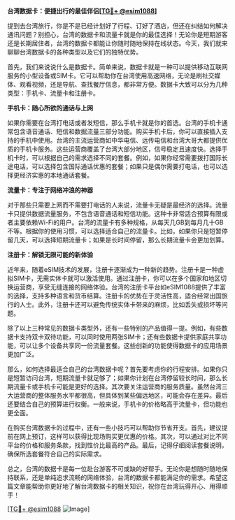 **台湾数据卡：便捷出行的最佳伴侣[[TG💪+ @esim1088](https://t.me/s/esim1088)]**

提到去台湾旅行，你是不是已经计划好了行程、订好了酒店，但还在纠结如何解决通讯问题？别担心，台湾的数据卡和流量卡就是你的最佳选择！无论你是短期游客还是长期居住者，台湾的数据卡都能让你随时随地保持在线状态。今天，我们就来聊聊台湾数据卡的各种类型以及它们的独特优势。

首先，我们来说说什么是数据卡。简单来说，数据卡就是一种可以提供移动互联网服务的小型设备或SIM卡。它可以帮助你在台湾使用高速网络，无论是刷社交媒体、观看视频，还是导航、查找餐厅信息，都非常方便。数据卡大致可以分为几种类型：手机卡、流量卡和注册卡。

**手机卡：随心所欲的通话与上网**

如果你需要在台湾打电话或者发短信，那么手机卡就是你的首选。台湾的手机卡通常包含语音通话、短信和数据流量三部分功能。购买手机卡后，你可以直接插入支持的手机中使用。台湾的主流运营商如中华电信、远传电信和台湾大哥大都提供优质的手机卡服务。这些运营商覆盖了台湾大部分地区，信号稳定且速度快。选择手机卡时，可以根据自己的需求选择不同的套餐。例如，如果你经常需要拨打国际长途电话，可以选择包含国际通话优惠的套餐；如果只是偶尔需要打电话，也可以选择更经济实惠的本地通话套餐。

**流量卡：专注于网络冲浪的神器**

对于那些只需要上网而不需要打电话的人来说，流量卡无疑是最经济的选择。流量卡只提供数据流量服务，不包含语音通话和短信功能。这种卡非常适合预算有限或者主要依赖Wi-Fi的用户。台湾的流量卡有多种规格，从每天几GB到每月几十GB不等。根据你的使用习惯，可以选择适合自己的流量卡。比如，如果你只是短暂停留几天，可以选择短期流量卡；如果是长时间停留，那么长期流量卡会更加划算。

**注册卡：解锁无限可能的新体验**

近年来，随着eSIM技术的发展，注册卡逐渐成为一种新的趋势。注册卡是一种虚拟SIM卡，无需实体卡就可以激活使用。通过注册卡，你可以在多个国家和地区切换运营商，享受无缝连接的网络体验。台湾的注册卡平台如eSIM1088提供了丰富的选择，支持多种语言和货币结算。注册卡的优势在于灵活性高，适合经常出国旅行的人士。此外，注册卡还可以避免传统实体卡带来的麻烦，比如丢失或损坏等问题。

除了以上三种常见的数据卡类型外，还有一些特别的产品值得一提。例如，有些数据卡支持双卡双待功能，可以同时使用两张SIM卡；还有些数据卡提供家庭共享功能，可以让多个设备共享同一份流量套餐。这些创新的功能使得数据卡的应用场景更加广泛。

那么，如何选择最适合自己的台湾数据卡呢？首先要考虑你的行程安排。如果你只是短暂访问台湾，短期流量卡就足够了；如果你计划在台湾停留较长时间，那么长期流量卡或手机卡可能是更好的选择。其次要关注运营商的服务质量。虽然台湾三大运营商的整体服务水平都很高，但具体到某些偏远地区，可能会存在差异。最后还要结合自己的预算进行权衡。一般来说，手机卡的价格略高于流量卡，但功能也更全面。

在购买台湾数据卡的过程中，还有一些小技巧可以帮助你节省开支。首先，建议提前在网上预订，这样可以获得比现场购买更优惠的价格。其次，可以通过对比不同平台的价格和服务条款，找到性价比最高的产品。最后，记得仔细阅读套餐说明，确保所选套餐符合自己的实际需求。

总之，台湾的数据卡是每一位赴台游客不可或缺的好帮手。无论你是想随时随地保持联系，还是单纯追求流畅的网络体验，台湾的数据卡都能满足你的需求。希望这篇文章能帮助你更好地了解台湾数据卡的相关知识，祝你在台湾玩得开心、用得顺手！

[[TG💪+ @esim1088](https://t.me/s/esim1088) ![Image](https://i.postimg.cc/4NQfJmqS/Snipaste-2025-05-13-00-14-12.png)]